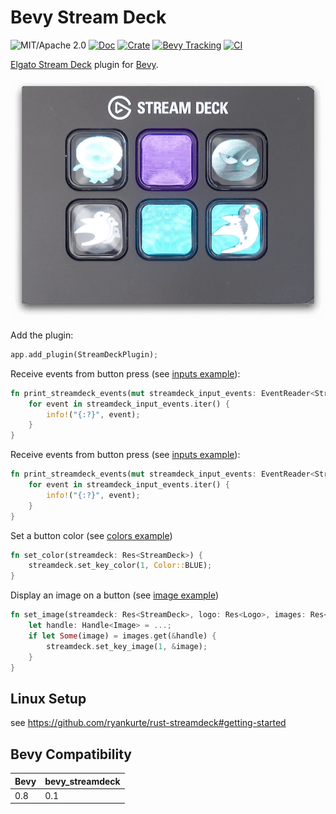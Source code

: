 # Bevy Stream Deck

![MIT/Apache 2.0](https://img.shields.io/badge/license-MIT%2FApache-blue.svg)
[![Doc](https://docs.rs/bevy_streamdeck/badge.svg)](https://docs.rs/bevy_streamdeck)
[![Crate](https://img.shields.io/crates/v/bevy_streamdeck.svg)](https://crates.io/crates/bevy_streamdeck)
[![Bevy Tracking](https://img.shields.io/badge/Bevy%20tracking-main-lightblue)](https://github.com/bevyengine/bevy/blob/main/docs/plugins_guidelines.md#main-branch-tracking)
[![CI](https://github.com/vleue/bevy_streamdeck/actions/workflows/ci.yml/badge.svg)](https://github.com/vleue/bevy_streamdeck/actions/workflows/ci.yml)


[Elgato Stream Deck](https://www.elgato.com/en/stream-deck) plugin for [Bevy](https://bevyengine.org).

![capture of a Stream Deck](https://raw.githubusercontent.com/vleue/bevy_streamdeck/main/capture.png)

Add the plugin:

```rust
app.add_plugin(StreamDeckPlugin);
```

Receive events from button press (see [inputs example](./examples/inputs.rs)):
```rust
fn print_streamdeck_events(mut streamdeck_input_events: EventReader<StreamDeckInput>) {
    for event in streamdeck_input_events.iter() {
        info!("{:?}", event);
    }
}
```

Receive events from button press (see [inputs example](https://github.com/vleue/bevy_streamdeck/blob/main/examples/inputs.rs)):
```rust
fn print_streamdeck_events(mut streamdeck_input_events: EventReader<StreamDeckInput>) {
    for event in streamdeck_input_events.iter() {
        info!("{:?}", event);
    }
}
```

Set a button color (see [colors example](https://github.com/vleue/bevy_streamdeck/blob/main/examples/colors.rs))
```rust
fn set_color(streamdeck: Res<StreamDeck>) {
    streamdeck.set_key_color(1, Color::BLUE);
}

```

Display an image on a button (see [image example](https://github.com/vleue/bevy_streamdeck/blob/main/examples/image.rs))
```rust
fn set_image(streamdeck: Res<StreamDeck>, logo: Res<Logo>, images: Res<Assets<Image>>) {
    let handle: Handle<Image> = ...;
    if let Some(image) = images.get(&handle) {
        streamdeck.set_key_image(1, &image);
    }
}
```


## Linux Setup

see https://github.com/ryankurte/rust-streamdeck#getting-started

## Bevy Compatibility

|Bevy|bevy_streamdeck|
|---|---|
|0.8|0.1|
